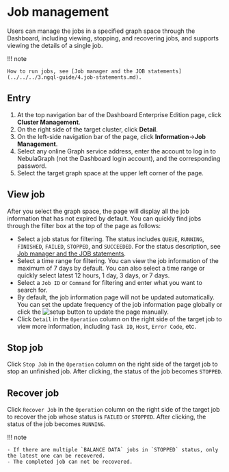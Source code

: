 # Job management

Users can manage the jobs in a specified graph space through the Dashboard, including viewing, stopping, and recovering jobs, and supports viewing the details of a single job.

!!! note

    How to run jobs, see [Job manager and the JOB statements](../../../3.ngql-guide/4.job-statements.md).

## Entry

1. At the top navigation bar of the Dashboard Enterprise Edition page, click **Cluster Management**.
2. On the right side of the target cluster, click **Detail**.
3. On the left-side navigation bar of the page, click **Information**->**Job Management**.
4. Select any online Graph service address, enter the account to log in to NebulaGraph (not the Dashboard login account), and the corresponding password.
5. Select the target graph space at the upper left corner of the page.

## View job

After you select the graph space, the page will display all the job information that has not expired by default. You can quickly find jobs through the filter box at the top of the page as follows:

- Select a job status for filtering. The status includes `QUEUE`, `RUNNING`, `FINISHED`, `FAILED`, `STOPPED`, and `SUCCEEDED`. For the status description, see [Job manager and the JOB statements](../../../3.ngql-guide/4.job-statements.md).
- Select a time range for filtering. You can view the job information of the maximum of 7 days by default. You can also select a time range or quickly select latest 12 hours, 1 day, 3 days, or 7 days.
- Select a `Job ID` or `Command` for filtering and enter what you want to search for.
- By default, the job information page will not be updated automatically. You can set the update frequency of the job information page globally or click the ![setup](https://docs-cdn.nebula-graph.com.cn/figures/refresh-220616.png) button to update the page manually.
- Click `Detail` in the `Operation` column on the right side of the target job to view more information, including `Task ID`, `Host`, `Error Code`, etc.

## Stop job

Click `Stop Job` in the `Operation` column on the right side of the target job to stop an unfinished job. After clicking, the status of the job becomes `STOPPED`.

## Recover job

Click `Recover Job` in the `Operation` column on the right side of the target job to recover the job whose status is `FAILED` or `STOPPED`. After clicking, the status of the job becomes `RUNNING`.

!!! note

    - If there are multiple `BALANCE DATA` jobs in `STOPPED` status, only the latest one can be recovered.
    - The completed job can not be recovered.